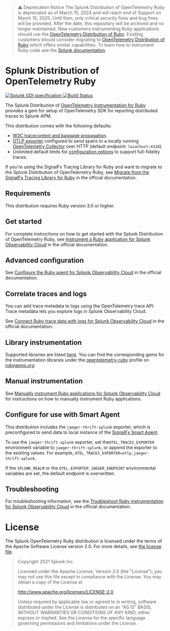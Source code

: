 > ⚠️ Deprecation Notice
> The Splunk Distribution of OpenTelemetry Ruby is deprecated as of March 15, 2024 and will reach end of Support on March 15, 2025.
> Until then, only critical security fixes and bug fixes will be provided. After the date, this repository will be archived and no longer maintained.
> New customers instrumenting Ruby applications should use the [OpenTelemetry Distribution of Ruby](https://github.com/open-telemetry/opentelemetry-ruby).
> Existing customers should consider migrating to [OpenTelemetry Distribution of Ruby](https://github.com/open-telemetry/opentelemetry-ruby) which offers similar capabilities. To learn how to instrument Ruby code see the [Splunk documentation](https://docs.splunk.com/observability/en/gdi/get-data-in/application/ruby/get-started-ruby.html).

# Splunk Distribution of OpenTelemetry Ruby

<p align="left">
  <a href="https://github.com/signalfx/gdi-specification/releases/tag/v1.2.0">
    <img alt="Splunk GDI specification" src="https://img.shields.io/badge/GDI-1.2.0-blueviolet?style=for-the-badge">
  </a>
  <a href="https://github.com/signalfx/splunk-otel-ruby/actions?query=workflow%3A%22Ruby+CI%22">
    <img alt="Build Status" src="https://img.shields.io/github/workflow/status/signalfx/splunk-otel-ruby/Ruby%20CI?style=for-the-badge">
  </a>
</p>

The Splunk Distribution of [OpenTelemetry Instrumentation for
Ruby](https://github.com/open-telemetry/opentelemetry-ruby) provides a gem for
setup of OpenTelemetry SDK for reporting distributed traces to Splunk
APM.

This distribution comes with the following defaults:

- [W3C tracecontext and baggage propagation](https://www.w3.org/TR/trace-context).
- [OTLP exporter](https://rubygems.org/gems/opentelemetry-exporter-otlp)
  configured to send spans to a locally running [OpenTelemetry
  Collector](https://github.com/open-telemetry/opentelemetry-collector) over
  HTTP (default endpoint: `localhost:4318`).
- Unlimited default limits for [configuration options](#trace-configuration) to
  support full-fidelity traces.

If you're using the SignalFx Tracing Library for Ruby and want to migrate to the Splunk Distribution of OpenTelemetry Ruby, see [Migrate from the SignalFx Tracing Library for Ruby](https://docs.splunk.com/observability/en/gdi/get-data-in/application/ruby/distro/troubleshooting/migrate-signalfx-ruby-agent-to-otel.html) in the official documentation.

## Requirements

This distribution requires Ruby version 3.0 or higher.

## Get started

For complete instructions on how to get started with the Splunk Distribution of OpenTelemetry Ruby, see [Instrument a Ruby application for Splunk Observability Cloud](https://docs.splunk.com/observability/en/gdi/get-data-in/application/ruby/distro/instrumentation/instrument-ruby-application.html) in the official documentation.

## Advanced configuration

See [Configure the Ruby agent for Splunk Observability Cloud](https://docs.splunk.com/observability/en/gdi/get-data-in/application/ruby/distro/configuration/advanced-ruby-otel-configuration.html) in the official documentation.

## Correlate traces and logs

You can add trace metadata to logs using the OpenTelemetry trace API. Trace
metadata lets you explore logs in Splunk Observability Cloud.

See [Connect Ruby trace data with logs for Splunk Observability Cloud](https://docs.splunk.com/observability/en/gdi/get-data-in/application/ruby/distro/instrumentation/connect-traces-logs.html) in the official documentation.

## Library instrumentation

Supported libraries are listed
[here](https://github.com/open-telemetry/opentelemetry-ruby-contrib/tree/main/instrumentation).
You can find the corresponding gems for the instrumentation libraries under the
[opentelemetry-ruby](https://rubygems.org/profiles/opentelemetry-ruby) profile
on [rubygems.org](https://rubygems.org).


## Manual instrumentation

See [Manually instrument Ruby applications for Splunk Observability Cloud](https://docs.splunk.com/observability/en/gdi/get-data-in/application/ruby/distro/instrumentation/ruby-manual-instrumentation.html) for instructions on how to manually instrument Ruby applications.

## Configure for use with Smart Agent

This distribution includes the `jaeger-thrift-splunk` exporter, which is preconfigured to send data to local instance of the [SignalFx Smart Agent](https://github.com/signalfx/signalfx-agent).

To use the `jaeger-thrift-splunk` exporter, set the`OTEL_TRACES_EXPORTER` environment variable to `jaeger-thrift-splunk`, or append the exporter to the existing values. For example,  `OTEL_TRACES_EXPORTER=otlp,jaeger-thrift-splunk`.

If the `SPLUNK_REALM` or the `OTEL_EXPORTER_JAEGER_ENDPOINT` environmental variables are set, the default endpoint is overwritten.

## Troubleshooting

For troubleshooting information, see the [Troubleshoot Ruby instrumentation for Splunk Observability Cloud](https://docs.splunk.com/observability/en/gdi/get-data-in/application/ruby/distro/troubleshooting/common-ruby-troubleshooting.html) in the official documentation.

# License

The Splunk OpenTelemetry Ruby distribution is licensed under the terms of the
Apache Software License version 2.0. For more details, see [the license
file](./LICENSE).

> Copyright 2021 Splunk Inc.
>
> Licensed under the Apache License, Version 2.0 (the "License"); you may not use this file except in compliance with the License. You may obtain a copy of the License at
>
> http://www.apache.org/licenses/LICENSE-2.0
>
> Unless required by applicable law or agreed to in writing, software distributed under the License is distributed on an "AS IS" BASIS, WITHOUT WARRANTIES OR CONDITIONS OF ANY KIND, either express or implied. See the License for the specific language governing permissions and limitations under the License.

